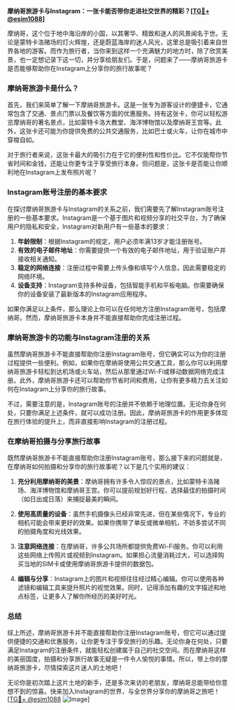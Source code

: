 **摩纳哥旅游卡与Instagram：一张卡能否带你走进社交世界的精彩？[[TG💪+ @esim1088](https://t.me/s/esim1088)]**

摩纳哥，这个位于地中海沿岸的小国，以其奢华、精致和迷人的风景闻名于世。无论是蒙特卡洛赌场的灯火辉煌，还是蔚蓝海岸的迷人风光，这里总是吸引着来自世界各地的游客。而作为旅行者，当你来到这样一个充满魅力的地方时，除了欣赏美景，也一定想记录下这一切，并分享给朋友们。于是，问题来了——摩纳哥旅游卡是否能够帮助你在Instagram上分享你的旅行故事呢？

### 摩纳哥旅游卡是什么？

首先，我们来简单了解一下摩纳哥旅游卡。这是一张专为游客设计的便捷卡，它通常包含了交通、景点门票以及餐饮等方面的优惠服务。持有这张卡，你可以轻松游览摩纳哥的著名景点，比如蒙特卡洛大教堂、海洋博物馆以及摩纳哥王宫等。此外，这张卡还可能为你提供免费的公共交通服务，比如巴士或火车，让你在城市中穿梭自如。

对于旅行者来说，这张卡最大的吸引力在于它的便利性和性价比。它不仅能帮你节省时间和金钱，还能让你更专注于享受旅行本身。但问题是，这张卡是否能让你顺利地在Instagram上发布照片呢？

### Instagram账号注册的基本要求

在探讨摩纳哥旅游卡与Instagram的关系之前，我们需要先了解Instagram账号注册的一些基本要求。Instagram是一个基于图片和视频分享的社交平台，为了确保用户的隐私和安全，Instagram对新用户有一些基本的要求：

1. **年龄限制**：根据Instagram的规定，用户必须年满13岁才能注册账号。
2. **有效的电子邮件地址**：你需要提供一个有效的电子邮件地址，用于验证账户并接收相关通知。
3. **稳定的网络连接**：注册过程中需要上传头像和填写个人信息，因此需要稳定的网络环境。
4. **设备支持**：Instagram支持多种设备，包括智能手机和平板电脑。你需要确保你的设备安装了最新版本的Instagram应用程序。

如果你满足以上条件，那么理论上你可以在任何地方注册Instagram账号，包括摩纳哥。然而，摩纳哥旅游卡本身并不能直接帮助你完成注册过程。

### 摩纳哥旅游卡的功能与Instagram注册的关系

虽然摩纳哥旅游卡不能直接帮助你注册Instagram账号，但它确实可以为你的注册过程提供一些便利。例如，如果你在摩纳哥使用公共交通工具，那么你可以利用摩纳哥旅游卡轻松到达机场或火车站，然后从那里通过Wi-Fi或移动数据网络完成注册。此外，摩纳哥旅游卡还可以帮助你节省时间和费用，让你有更多精力去关注如何在Instagram上分享你的旅行故事。

不过，需要注意的是，Instagram账号的注册并不依赖于地理位置。无论你身在何处，只要你满足上述条件，就可以成功注册。因此，摩纳哥旅游卡的作用更多体现在旅行体验的提升上，而非直接影响Instagram的注册过程。

### 在摩纳哥拍摄与分享旅行故事

既然摩纳哥旅游卡不能直接帮助你注册Instagram账号，那么接下来的问题就是，在摩纳哥如何拍摄和分享你的旅行故事呢？以下是几个实用的建议：

1. **充分利用摩纳哥的美景**：摩纳哥拥有许多令人惊叹的景点，比如蒙特卡洛赌场、海洋博物馆和摩纳哥王宫。你可以提前规划好行程，选择最佳的拍摄时间（如日出或日落）来捕捉最美的瞬间。
   
2. **使用高质量的设备**：虽然手机摄像头已经非常先进，但在某些情况下，专业的相机可能会带来更好的效果。如果你携带了单反或微单相机，不妨多尝试不同的拍摄角度和光线效果。

3. **注意网络连接**：在摩纳哥，许多公共场所都提供免费Wi-Fi服务。你可以利用这些网络上传照片或视频到Instagram。如果担心流量消耗过大，可以选择购买当地的SIM卡或使用摩纳哥旅游卡提供的数据包。

4. **编辑与分享**：Instagram上的图片和视频往往经过精心编辑。你可以使用各种滤镜和编辑工具来提升照片的视觉效果。同时，记得添加有趣的文字描述和地点标签，让更多人了解你所经历的美好时光。

### 总结

综上所述，摩纳哥旅游卡并不能直接帮助你注册Instagram账号，但它可以通过提供便捷的交通和优惠服务，让你更专注于享受旅行的乐趣。无论你身在何处，只要满足Instagram的注册条件，就能轻松创建属于自己的社交空间。而在摩纳哥这样的美丽国度，拍摄和分享旅行故事无疑是一件令人愉悦的事情。所以，带上你的摩纳哥旅游卡，尽情探索这片迷人的土地吧！

无论你是初次踏上这片土地的新手，还是多次来访的老朋友，摩纳哥总能带给你意想不到的惊喜。快来加入Instagram的世界，与全世界分享你的摩纳哥之旅吧！[[TG💪+ @esim1088](https://t.me/s/esim1088) ![Image](https://i.postimg.cc/4NQfJmqS/Snipaste-2025-05-13-00-14-12.png)]
